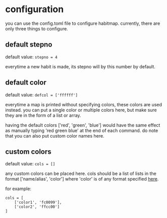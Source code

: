 # configuration

you can use the config.toml file to configure habitmap. currently, there are only three things to configure.

## default stepno
default value: `stepno = 4`

everytime a new habit is made, its stepno will by this number by default.

## default color
default value: `defcol = ['ffffff']`

everytime a map is printed without specifying colors, these colors are used instead. you can put a single color or multiple colors here, but make sure they are in the form of a list or array.

having the default colors ['red', 'green', 'blue'] would have the same effect as manually typing 'red green blue' at the end of each command. do note that you can also put custom color names here.

## custom colors
default value: `cols = []`

any custom colors can be placed here. cols should be a list of lists in the format ['name/alias', 'color'] where 'color' is of any format specified [here](index.html/#value-types).

for example:
```
cols = [
    ['color1', 'fc0099'],
    ['color2', 'ffcc00']
]
```
